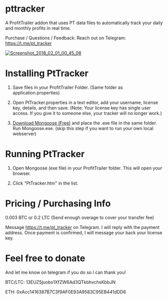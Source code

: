# pttracker
A ProfitTrailer addon that uses PT data files to automatically track your daily and monthly profits in real time.

Purchase / Questions / Feedback: Reach out on Telegram: https://t.me/pt_tracker

<a href="https://ibb.co/msHzPR"><img src="https://preview.ibb.co/dQk8Jm/Screenshot_2018_02_01_00_45_08.jpg" alt="Screenshot_2018_02_01_00_45_08" border="0"></a>

<h1>Installing PtTracker</h1>

1. Save files in your ProfitTrailer Folder. (Same folder as application.properties)

2. Open PtTracker.properties in a text editor, add your username, license key, details, and then save.
(Note: Your license key has single user access. If you give it to someone else, your tracker will no longer work.)

3. <a href="https://cesanta.com/binary.html">Download Mongoose (Free)</a> and place the .exe file in the same folder. Run Mongoose.exe. (skip this step if you want to run your own local webserver)

<h1>Running PtTracker</h1>

1. Open Mongoose (exe file) in your ProfitTrailer folder. This will open your browser.

2. Click "PtTracker.htm" in the list.


<h1>Pricing / Purchasing Info</h1>
0.003 BTC or 0.2 LTC (Send enough overage to cover your transfer fee)

Message https://t.me/pt_tracker on Telegram. I will reply with the payment address. Once payment is confirmed, I will message your back your license key.



<h1>Feel free to donate</h1>

And let me know on telegram if you do so I can thank you!

BTC/LTC: 13EUZ5juobs1XfZW6Ad3QTkbhvchsKbbJN

ETH: 0xAcc1416387B7C3f9AF0E93A9583C95EB441dDD6

